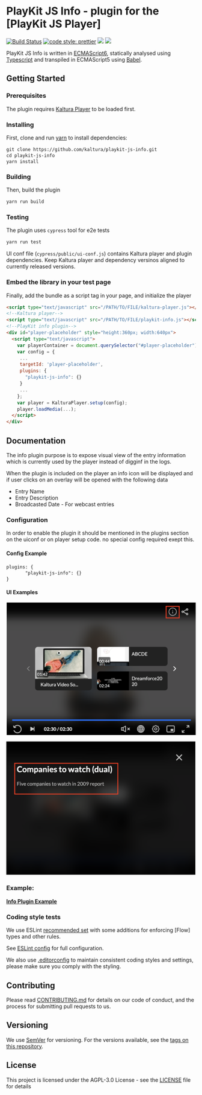 # PlayKit JS Info - plugin for the [PlayKit JS Player]

[![Build Status](https://github.com/kaltura/playkit-js-info/actions/workflows/run_canary_full_flow.yaml/badge.svg)](https://github.com/kaltura/playkit-js-info/actions/workflows/run_canary_full_flow.yaml)
[![code style: prettier](https://img.shields.io/badge/code_style-prettier-ff69b4.svg?style=flat-square)](https://github.com/prettier/prettier)
[![](https://img.shields.io/npm/v/@playkit-js/info/latest.svg)](https://www.npmjs.com/package/@playkit-js/info)
[![](https://img.shields.io/npm/v/@playkit-js/info/canary.svg)](https://www.npmjs.com/package/@playkit-js/info/v/canary)

PlayKit JS Info is written in [ECMAScript6], statically analysed using [Typescript] and transpiled in ECMAScript5 using [Babel].

[typescript]: https://www.typescriptlang.org/
[ecmascript6]: https://github.com/ericdouglas/ES6-Learning#articles--tutorials
[babel]: https://babeljs.io

## Getting Started

### Prerequisites

The plugin requires [Kaltura Player] to be loaded first.

[kaltura player]: https://github.com/kaltura/kaltura-player-js

### Installing

First, clone and run [yarn] to install dependencies:

[yarn]: https://yarnpkg.com/lang/en/

```
git clone https://github.com/kaltura/playkit-js-info.git
cd playkit-js-info
yarn install
```

### Building

Then, build the plugin

```javascript
yarn run build
```

### Testing

The plugin uses `cypress` tool for e2e tests

```javascript
yarn run test
```

UI conf file (`cypress/public/ui-conf.js`) contains Kaltura player and plugin dependencies.
Keep Kaltura player and dependency versinos aligned to currently released versions.

### Embed the library in your test page

Finally, add the bundle as a script tag in your page, and initialize the player

```html
<script type="text/javascript" src="/PATH/TO/FILE/kaltura-player.js"></script>
<!--Kaltura player-->
<script type="text/javascript" src="/PATH/TO/FILE/playkit-info.js"></script>
<!--PlayKit info plugin-->
<div id="player-placeholder" style="height:360px; width:640px">
  <script type="text/javascript">
    var playerContainer = document.querySelector("#player-placeholder");
    var config = {
     ...
     targetId: 'player-placeholder',
     plugins: {
       "playkit-js-info": {}
     }
     ...
    };
    var player = KalturaPlayer.setup(config);
    player.loadMedia(...);
  </script>
</div>
```

## Documentation

The info plugin purpose is to expose visual view of the entry information which is currently used by the player instead of digginf in the logs.

When the plugin is included on the player an info icon will be displayed and if user clicks on an overlay will be opened with the following data 
 
 * Entry Name
 * Entry Description          
 * Broadcasted Date - For webcast entries


### Configuration


In order to enable the plugin it should be mentioned in the plugins section on the uiconf or on player setup code. no special config required exept this.

#### Config Example

```
plugins: {
       "playkit-js-info": {}
}
```

#### UI Examples

![example](./images/infoIcon.png)

![example](./images/infoScreen.png)


### Example:

**[Info Plugin Example](https://codepen.io/giladna/pen/wvXBwwP)**


### Coding style tests

We use ESLint [recommended set](http://eslint.org/docs/rules/) with some additions for enforcing [Flow] types and other rules.

See [ESLint config](.eslintrc.json) for full configuration.

We also use [.editorconfig](.editorconfig) to maintain consistent coding styles and settings, please make sure you comply with the styling.

## Contributing

Please read [CONTRIBUTING.md](https://gist.github.com/PurpleBooth/b24679402957c63ec426) for details on our code of conduct, and the process for submitting pull requests to us.

## Versioning

We use [SemVer](http://semver.org/) for versioning. For the versions available, see the [tags on this repository](https://github.com/kaltura/playkit-js-info/tags).

## License

This project is licensed under the AGPL-3.0 License - see the [LICENSE](LICENSE) file for details

